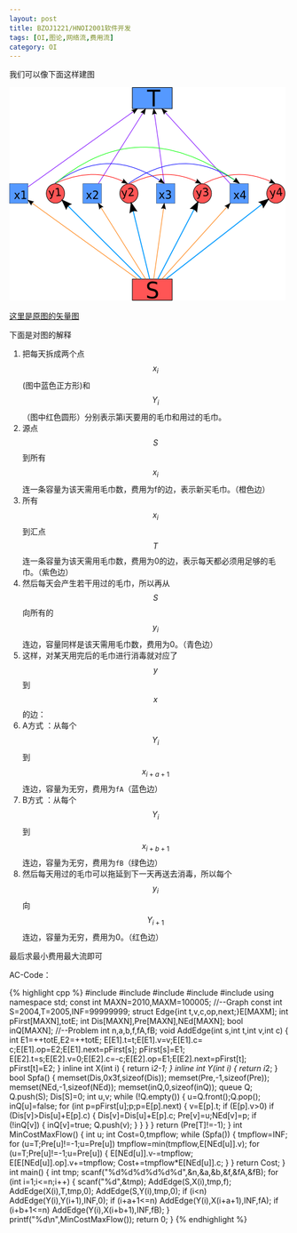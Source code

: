 ```yaml
---
layout: post
title: BZOJ1221/HNOI2001软件开发
tags: [OI,图论,网络流,费用流]
category: OI
---
```


我们可以像下面这样建图

![](/images/oi/bzoj/bzoj1221_pic1.png)

[这里是原图的矢量图](/images/oi/bzoj/bzoj1221_pic1.svg)

下面是对图的解释

1. 把每天拆成两个点$$x_i$$(图中蓝色正方形)和$$Y_i$$（图中红色圆形）分别表示第i天要用的毛巾和用过的毛巾。
2. 源点$$S$$到所有$$x_i$$连一条容量为该天需用毛巾数，费用为f的边，表示新买毛巾。（橙色边）
3. 所有$$x_i$$到汇点$$T$$连一条容量为该天需用毛巾数，费用为0的边，表示每天都必须用足够的毛巾。（紫色边）
4. 然后每天会产生若干用过的毛巾，所以再从$$S$$向所有的$$y_i$$ 连边，容量同样是该天需用毛巾数，费用为0。（青色边）
5. 这样，对某天用完后的毛巾进行消毒就对应了$$y$$到$$x$$的边：
6. A方式 ：从每个$$Y_i$$到$$x_{i+a+1}$$连边，容量为无穷，费用为`fA`（蓝色边）
7. B方式 ：从每个$$Y_i$$到$$x_{i+b+1}$$连边，容量为无穷，费用为`fB`（绿色边）
8. 然后每天用过的毛巾可以拖延到下一天再送去消毒，所以每个$$y_i$$向$$Y_{i+1}$$连边，容量为无穷，费用为0。（红色边）

最后求最小费用最大流即可

AC-Code：

{% highlight cpp %}
#include <iostream>
#include <cstdio>
#include <cstring>
#include <algorithm>
#include <queue>
using namespace std;
const int MAXN=2010,MAXM=100005;
//--Graph
const int S=2004,T=2005,INF=99999999;
struct Edge{int t,v,c,op,next;}E[MAXM];
int pFirst[MAXN],totE;
int Dis[MAXN],Pre[MAXN],NEd[MAXN];
bool inQ[MAXN];
//--Problem
int n,a,b,f,fA,fB;
void AddEdge(int s,int t,int v,int c)
{
    int E1=++totE,E2=++totE;
    E[E1].t=t;E[E1].v=v;E[E1].c= c;E[E1].op=E2;E[E1].next=pFirst[s];
    pFirst[s]=E1;
    E[E2].t=s;E[E2].v=0;E[E2].c=-c;E[E2].op=E1;E[E2].next=pFirst[t];
    pFirst[t]=E2;
}
inline int X(int i)
{
    return i*2-1;
}
inline int Y(int i)
{
    return i*2;
}
bool Spfa()
{
    memset(Dis,0x3f,sizeof(Dis));
    memset(Pre,-1,sizeof(Pre));
    memset(NEd,-1,sizeof(NEd));
    memset(inQ,0,sizeof(inQ));
    queue <int> Q;
    Q.push(S);
    Dis[S]=0;
    int u,v;
    while (!Q.empty())
    {
        u=Q.front();Q.pop();
        inQ[u]=false;
        for (int p=pFirst[u];p;p=E[p].next)
        {
            v=E[p].t;
            if (E[p].v>0)
                if (Dis[v]>Dis[u]+E[p].c)
                {
                    Dis[v]=Dis[u]+E[p].c;
                    Pre[v]=u;NEd[v]=p;
                    if (!inQ[v])
                    {
                        inQ[v]=true;
                        Q.push(v);
                    }
                }
        }
    }
    return (Pre[T]!=-1);
}
int MinCostMaxFlow()
{
    int u;
    int Cost=0,tmpflow;
    while (Spfa())
    {
        tmpflow=INF;
        for (u=T;Pre[u]!=-1;u=Pre[u])
            tmpflow=min(tmpflow,E[NEd[u]].v);
        for (u=T;Pre[u]!=-1;u=Pre[u])
        {
            E[NEd[u]].v-=tmpflow;
            E[E[NEd[u]].op].v+=tmpflow;
            Cost+=tmpflow*E[NEd[u]].c;
        }
    }
    return Cost;
}
int main()
{
    int tmp;
    scanf("%d%d%d%d%d%d",&n,&a,&b,&f,&fA,&fB);
    for (int i=1;i<=n;i++)
    {
        scanf("%d",&tmp);
        AddEdge(S,X(i),tmp,f);
        AddEdge(X(i),T,tmp,0);
        AddEdge(S,Y(i),tmp,0);
        if (i<n)
            AddEdge(Y(i),Y(i+1),INF,0);
        if (i+a+1<=n)
            AddEdge(Y(i),X(i+a+1),INF,fA);
        if (i+b+1<=n)
            AddEdge(Y(i),X(i+b+1),INF,fB);
    }
    printf("%d\n",MinCostMaxFlow());
    return 0;
}
{% endhighlight %}
